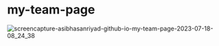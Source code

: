 # my-team-page
![screencapture-asibhasanriyad-github-io-my-team-page-2023-07-18-08_24_38](https://github.com/AsibHasanRiyad/my-team-page/assets/137589900/0814afb0-cc44-4508-8b89-7f256f99bddc)
